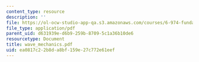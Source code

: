 ```yaml
---
content_type: resource
description: ''
file: https://ol-ocw-studio-app-qa.s3.amazonaws.com/courses/6-974-fundamentals-of-photonics-quantum-electronics-spring-2006/ea0817c22b8da8bf159e27c772e61eef_wave_mechanics.pdf
file_type: application/pdf
parent_uid: d631939e-d6b9-259b-8709-5c1a36b10de6
resourcetype: Document
title: wave_mechanics.pdf
uid: ea0817c2-2b8d-a8bf-159e-27c772e61eef
---
```

